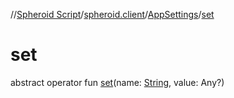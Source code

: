 //[Spheroid Script](../../index.md)/[spheroid.client](../index.md)/[AppSettings](index.md)/[set](set.md)



# set  
 
abstract operator fun [set](set.md)(name: [String](../../spheroid/-string/index.md), value: Any?)  



